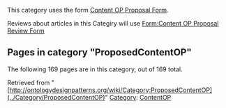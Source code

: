 This category uses the form [Content OP Proposal Form](../Form/Content_OP_Proposal_Form "Form:Content OP Proposal Form").


Reviews about articles in this Categiry will use [Form:Content OP Proposal Review Form](../Form/Content_OP_Proposal_Review_Form "Form:Content OP Proposal Review Form")





## Pages in category "ProposedContentOP"


The following 169 pages are in this category, out of 169 total.




Retrieved from "[http://ontologydesignpatterns.org/wiki/Category:ProposedContentOP](../Category/ProposedContentOP)"
 [Category](http://ontologydesignpatterns.org/wiki/Special:Categories "Special:Categories"): [ContentOP](../Category/ContentOP "Category:ContentOP")